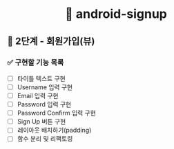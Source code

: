 <h1 align="center">📝 android-signup</h1>

## 🚀 2단계 - 회원가입(뷰)

### ✅ 구현할 기능 목록

- [ ]  타이틀 텍스트 구현
- [ ]  Username 입력 구현
- [ ]  Email 입력 구현
- [ ]  Password 입력 구현
- [ ]  Password Confirm 입력 구현
- [ ]  Sign Up 버튼 구현
- [ ]  레이아웃 배치하기(padding)
- [ ]  함수 분리 및 리팩토링